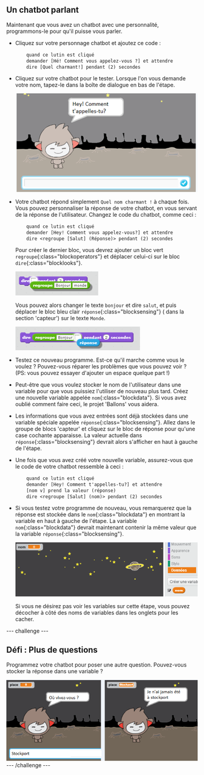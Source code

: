 ## Un chatbot parlant

Maintenant que vous avez un chatbot avec une personnalité, programmons-le pour qu'il puisse vous parler.

+ Cliquez sur votre personnage chatbot et ajoutez ce code :

	```blocks
		quand ce lutin est cliqué
		demander [Hé! Comment vous appelez-vous ?] et attendre
		dire [Quel charmant!] pendant (2) secondes
	```

+ Cliquez sur votre chatbot pour le tester. Lorsque l'on vous demande votre nom, tapez-le dans la boîte de dialogue en bas de l'étape.

	![screenshot](images/chatbot-text.png)

+  Votre chatbot répond simplement `Quel nom charmant !` à chaque fois. Vous pouvez personnaliser la réponse de votre chatbot, en vous servant de la réponse de l'utilisateur. Changez le code du chatbot, comme ceci :

	```blocks
		quand ce lutin est cliqué
		demander [Hey! Comment vous appelez-vous?] et attendre
		dire <regroupe [Salut] (Réponse)> pendant (2) secondes
	```

	Pour créer le dernier bloc, vous devrez ajouter un bloc vert `regroupe`{:class="blockoperators"} et déplacer celui-ci sur le bloc `dire`{:class="blocklooks"}.

	![screenshot](images/chatbot-join.png)

	Vous pouvez alors changer le texte `bonjour` et dire `salut`, et puis déplacer le bloc bleu clair `réponse`{:class="blocksensing"} ( dans la section 'capteur') sur le texte `Monde`.

	![screenshot](images/chatbot-answer.png)

+ Testez ce nouveau programme. Est-ce qu'il marche comme vous le voulez ? Pouvez-vous réparer les problèmes que vous pouvez voir ? (PS: vous pouvez essayer d'ajouter un espace quelque part !)

+ Peut-être que vous voulez stocker le nom de l'utilisateur dans une variable pour que vous puissiez l'utiliser de nouveau plus tard. Créez une nouvelle variable appelée `nom`{:class="blockdata"}. Si vous avez oublié comment faire ceci, le projet 'Ballons' vous aidera.

+ Les informations que vous avez entrées sont déjà stockées dans une variable spéciale appelée `réponse`{:class="blocksensing"}. Allez dans le groupe de blocs 'capteur' et cliquez sur le bloc de réponse pour qu'une case cochante apparaisse. La valeur actuelle dans `réponse`{:class="blocksensing"} devrait alors s'afficher en haut à gauche de l'étape.

+ Une fois que vous avez créé votre nouvelle variable, assurez-vous que le code de votre chatbot ressemble à ceci :

	```blocks
		quand ce lutin est cliqué
		demander [Hey! Comment t'appelles-tu?] et attendre
		[nom v] prend la valeur (réponse)
		dire <regroupe [Salut] (nom)> pendant (2) secondes
	```

+ Si vous testez votre programme de nouveau, vous remarquerez que la réponse est stockée dans le `nom`{:class="blockdata"} en montrant la variable en haut à gauche de l'étape. La variable `nom`{:class="blockdata"} devrait maintenant contenir la même valeur que la variable `réponse`{:class="blocksensing"}.

	![screenshot](images/chatbot-variable.png)

	Si vous ne désirez pas voir les variables sur cette étape, vous pouvez décocher à côté des noms de variables dans les onglets pour les cacher.

--- challenge ---
## Défi : Plus de questions

Programmez votre chatbot pour poser une autre question. Pouvez-vous stocker la réponse dans une variable ?

![screenshot](images/chatbot-question.png)
--- /challenge ---
